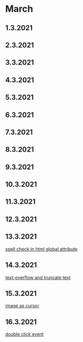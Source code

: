 # March

## 1.3.2021

## 2.3.2021

## 3.3.2021

## 4.3.2021

## 5.3.2021

## 6.3.2021

## 7.3.2021

## 8.3.2021

## 9.3.2021

## 10.3.2021

## 11.3.2021

## 12.3.2021

## 13.3.2021

[spell check in html global attribute](https://developer.mozilla.org/en-US/docs/Web/HTML/Global_attributes/spellcheck)

## 14.3.2021

[text-overflow and truncate text](https://developer.mozilla.org/en-US/docs/Web/CSS/text-overflow)

## 15.3.2021

[image as cursor](https://stackoverflow.com/questions/6623769/css-custom-cursor-doesnt-work-in-ff-chrome)

## 16.3.2021

[double click event](https://developer.mozilla.org/en-US/docs/Web/API/Element/dblclick_event)
